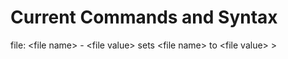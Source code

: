 # Current Commands and Syntax
file: \<file name> - \<file value>
  sets \<file name> to \<file value> &gt;